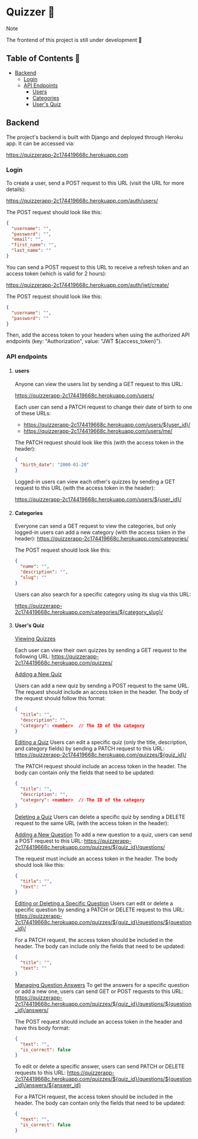 # Quizzer 🪩

> [!NOTE]
> The frontend of this project is still under development 🔨

## Table of Contents 📖

- [Backend](#backend)
  - [Login](#login)
  - [API Endpoints](#api-endpoints)
    - [Users](#users)
    - [Categories](#categories)
    - [User's Quiz](#users-quiz)

## Backend

The project's backend is built with Django and deployed through Heroku app. It can be accessed via:

https://quizzerapp-2c174419668c.herokuapp.com

### Login

To create a user, send a POST request to this URL (visit the URL for more details):

https://quizzerapp-2c174419668c.herokuapp.com/auth/users/

The POST request should look like this:

```json
{
  "username": "",
  "password": "",
  "email": "",
  "first_name": "",
  "last_name": ""
}
```

You can send a POST request to this URL to receive a refresh token and an access token (which is valid for 2 hours):

https://quizzerapp-2c174419668c.herokuapp.com/auth/jwt/create/

The POST request should look like this:

```json
{
  "username": "",
  "password": ""
}
```

Then, add the access token to your headers when using the authorized API endpoints (key: "Authorization", value: "JWT ${access_token}").

### API endpoints

1. #### users

   Anyone can view the users list by sending a GET request to this URL:

   https://quizzerapp-2c174419668c.herokuapp.com/users/

   Each user can send a PATCH request to change their date of birth to one of these URLs:

   - https://quizzerapp-2c174419668c.herokuapp.com/users/${user_id}/
   - https://quizzerapp-2c174419668c.herokuapp.com/users/me/

   The PATCH request should look like this (with the access token in the header):

   ```json
   {
     "birth_date": "2000-01-20"
   }
   ```

   Logged-in users can view each other's quizzes by sending a GET request to this URL (with the access token in the header):

   https://quizzerapp-2c174419668c.herokuapp.com/users/${user_id}/

2. #### Categories

   Everyone can send a GET request to view the categories, but only logged-in users can add a new category (with the access token in the header):
   https://quizzerapp-2c174419668c.herokuapp.com/categories/

   The POST request should look like this:

   ```json
   {
     "name": "",
     "description": "",
     "slug": ""
   }
   ```

   Users can also search for a specific category using its slug via this URL:

   https://quizzerapp-2c174419668c.herokuapp.com/categories/${category_slug}/

3. #### User's Quiz

   <ins>Viewing Quizzes</ins>

   Each user can view their own quizzes by sending a GET request to the following URL:
   https://quizzerapp-2c174419668c.herokuapp.com/quizzes/

   <ins>Adding a New Quiz</ins>

   Users can add a new quiz by sending a POST request to the same URL. The request should include an access token in the header. The body of the request should follow this format:

   ```json
   {
     "title": "",
     "description": "",
     "category": <number>  // The ID of the category
   }
   ```

   <ins>Editing a Quiz</ins>
   Users can edit a specific quiz (only the title, description, and category fields) by sending a PATCH request to this URL:
   https://quizzerapp-2c174419668c.herokuapp.com/quizzes/${quiz_id}/

   The PATCH request should include an access token in the header. The body can contain only the fields that need to be updated:

   ```json
   {
     "title": "",
     "description": "",
     "category": <number>  // The ID of the category
   }
   ```

   <ins>Deleting a Quiz</ins>
   Users can delete a specific quiz by sending a DELETE request to the same URL (with the access token in the header):

   <ins>Adding a New Question</ins>
   To add a new question to a quiz, users can send a POST request to this URL:
   https://quizzerapp-2c174419668c.herokuapp.com/quizzes/${quiz_id}/questions/

   The request must include an access token in the header. The body should look like this:

   ```json
   {
     "title": "",
     "text": ""
   }
   ```

   <ins>Editing or Deleting a Specific Question</ins>
   Users can edit or delete a specific question by sending a PATCH or DELETE request to this URL:
   https://quizzerapp-2c174419668c.herokuapp.com/quizzes/${quiz_id}/questions/${question_id}/

   For a PATCH request, the access token should be included in the header. The body can include only the fields that need to be updated:

   ```json
   {
     "title": "",
     "text": ""
   }
   ```

   <ins>Managing Question Answers</ins>
   To get the answers for a specific question or add a new one, users can send GET or POST requests to this URL:
   https://quizzerapp-2c174419668c.herokuapp.com/quizzes/${quiz_id}/questions/${question_id}/answers/

   The POST request should include an access token in the header and have this body format:

   ```json
   {
     "text": "",
     "is_correct": false
   }
   ```

   To edit or delete a specific answer, users can send PATCH or DELETE requests to this URL:
   https://quizzerapp-2c174419668c.herokuapp.com/quizzes/${quiz_id}/questions/${question_id}/answers/${answer_id}

   For a PATCH request, the access token should be included in the header. The body can contain only the fields that need to be updated:

   ```json
   {
     "text": "",
     "is_correct": false
   }
   ```
